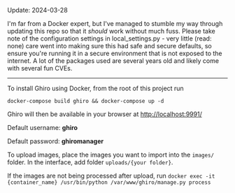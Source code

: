 Update: 2024-03-28

I'm far from a Docker expert, but I've managed to stumble my way through updating this repo so that it _should_ work without much fuss. Please take note of the configuration settings in local_settings.py - very little (read: none) care went into making sure this had safe and secure defaults, so ensure you're running it in a secure environment that is not exposed to the internet. A lot of the packages used are several years old and likely come with several fun CVEs.

---


To install Ghiro using Docker, from the root of this project run

```
docker-compose build ghiro && docker-compose up -d 
```
Ghiro will then be available in your browser at [http://localhost:9991/](http://localhost:9991/)

Default username: **ghiro**

Default password: **ghiromanager**

To upload images, place the images you want to import into the `images/` folder. In the interface, add folder `uploads/{your folder}`. 

If the images are not being processed after upload, run `docker exec -it {container_name} /usr/bin/python /var/www/ghiro/manage.py process`

